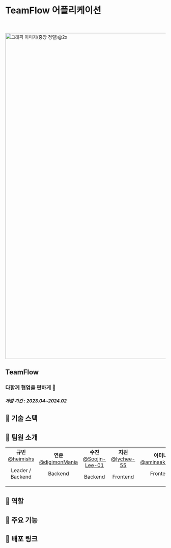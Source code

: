 # TeamFlow 어플리케이션 

<br><br>
<img width="1024" alt="그래픽 이미지(중앙 정렬)@2x" src="~~~추가예정" />

## TeamFlow
### 다함께 협업을 편하게 👭

##### 개발 기간 : 2023.04~2024.02

## 🧁 기술 스택

## 🍦 팀원 소개
<table>
  <tr>
    <td align="center">
      <strong>규빈</strong><br>
<a href="https://github.com/heimishs">@heimishs</a>
     <p>Leader / Backend</p>
    </td>
    <td align="center">
      <strong>연준</strong><br>
<a href="https://github.com/digimonMania">@digimonMania</a>
     <p>Backend</p>
    </td>
    <td align="center">
      <strong>수진</strong><br>
<a href="https://github.com/Soojin-Lee-01">@Soojin-Lee-01</a>
     <p>Backend</p>
    </td>
   <td align="center">
      <strong>지원</strong><br>
     <a href="https://github.com/lychee-55">@lychee-55</a>
     <p>Frontend</p>
    </td>
     <td align="center">
      <strong>아미나</strong><br>
<a href="https://github.com/aminaakh1680">@aminaakh1680</a>
     <p>Frontend</p>
    </td>
  </tr>
</table>

## 🧁 역할

## 🧁 주요 기능

## 🧁 배포 링크





